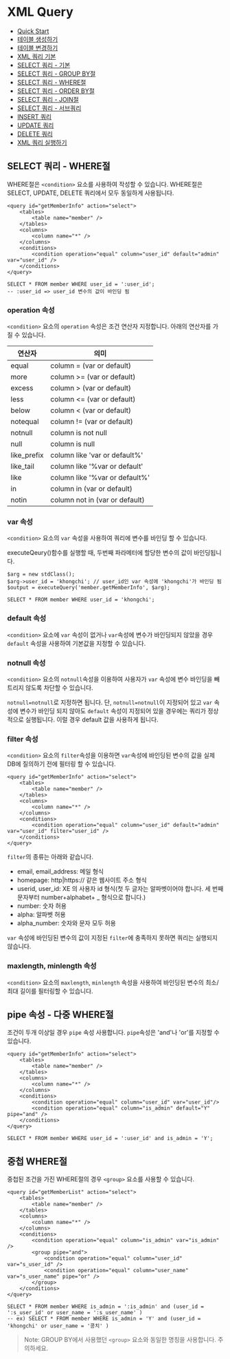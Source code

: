 # XML Query

<!-- index start -->

- [Quick Start](/XML_Query)
- [테이블 생성하기](/XML_Query/01_create_schema/)
- [테이블 변경하기](/XML_Query/02_alter_schema/)
- [XML 쿼리 기본](/XML_Query/03_xml_query/)
- [SELECT 쿼리 - 기본](/XML_Query/04_select_query_basic/)
- [SELECT 쿼리 - GROUP BY절](/XML_Query/05_select_query_with_groupby/)
- [SELECT 쿼리 - WHERE절](/XML_Query/06_select_query_with_where/)
- [SELECT 쿼리 - ORDER BY절](/XML_Query/07_select_query_with_navigation/)
- [SELECT 쿼리 - JOIN절](/XML_Query/08_select_query_with_join/)
- [SELECT 쿼리 - 서브쿼리](/XML_Query/09_select_query_with_subquery/)
- [INSERT 쿼리](/XML_Query/10_insert_query/)
- [UPDATE 쿼리](/XML_Query/11_update_query/)
- [DELETE 쿼리](/XML_Query/12_delete_query/)
- [XML 쿼리 실행하기](/XML_Query/13_execute_query/)

<!-- index end -->

## SELECT 쿼리 - WHERE절

WHERE절은 `<condition>` 요소를 사용하여 작성할 수 있습니다. WHERE절은 SELECT, UPDATE, DELETE 쿼리에서 모두 동일하게 사용됩니다.

```
<query id="getMemberInfo" action="select">
    <tables>
        <table name="member" />
    </tables>
    <columns>
        <column name="*" />
    </columns>
    <conditions>
        <condition operation="equal" column="user_id" default="admin" var="user_id" />
    </conditions>
</query>
```

```
SELECT * FROM member WHERE user_id = ':user_id'; 
-- :user_id => user_id 변수의 값이 바인딩 됨
```

### operation 속성

`<condition>` 요소의 `operation` 속성은 조건 연산자 지정합니다. 아래의 연산자를 가질 수 있습니다.

연산자 | 의미
-----|----
equal | column = (var or default)
more | column >= (var or default)
excess | column > (var or default)
less | column <= (var or default)
below | column < (var or default)
notequal | column != (var or default)
notnull | column is not null
null | column is null
like_prefix | column like 'var or default%'
like_tail | column like '%var or default'
like | column like '%var or default%'
in | column in (var or default)
notin | column not in (var or default) 


### var 속성

`<condition>` 요소의 `var` 속성을 사용하여 쿼리에 변수를 바인딩 할 수 있습니다.

executeQeury()함수를 실행할 때, 두번째 파라메터에 할당한 변수의 값이 바인딩됩니다.

```
$arg = new stdClass();
$arg->user_id = 'khongchi'; // user_id인 var 속성에 'khongchi'가 바인딩 됨
$output = executeQuery('member.getMemberInfo', $arg);
```

```
SELECT * FROM member WHERE user_id = 'khongchi';
```


### default 속성

`<condition>` 요소에 `var` 속성이 없거나 `var`속성에 변수가 바인딩되지 않았을 경우 `default` 속성을 사용하여 기본값을 지정할 수 있습니다.


### notnull 속성

`<condition>` 요소의 `notnull`속성을 이용하여 사용자가 `var` 속성에 변수 바인딩을 빼트리지 않도록 차단할 수 있습니다.

`notnull=notnull`로 지정하면 됩니다. 단, `notnull=notnull`이 지정되어 있고 `var` 속성에 변수가 바인딩 되지 않아도 `default` 속성이 지정되어 있을 경우에는 쿼리가 정상적으로 실행됩니다. 이럴 경우 default 값을 사용하게 됩니다.


### filter 속성

`<condition>` 요소의 `filter`속성을 이용하면 `var`속성에 바인딩된 변수의 값을 실제 DB에 질의하기 전에 필터링 할 수 있습니다.

```
<query id="getMemberInfo" action="select">
    <tables>
        <table name="member" />
    </tables>
    <columns>
        <column name="*" />
    </columns>
    <conditions>
        <condition operation="equal" column="user_id" default="admin" var="user_id" filter="user_id" />
    </conditions>
</query>
```

`filter`의 종류는 아래와 같습니다.

* email, email_address: 메일 형식
* homepage: http|https:// 같은 웹사이트 주소 형식
* userid, user_id: XE 의 사용자 id 형식(첫 두 글자는 알파벳이어야 합니다. 세 번째 문자부터 number+alphabet+ _ 형식으로 합니다.)
* number: 숫자 허용
* alpha: 알파벳 허용
* alpha_number: 숫자와 문자 모두 허용

`var` 속성에 바인딩된 변수의 값이 지정된 `filter`에 충족하지 못하면 쿼리는 실행되지 않습니다.

### maxlength, minlength 속성

`<condition>` 요소의 `maxlength`, `minlength` 속성을 사용하여 바인딩된 변수의 최소/최대 길이를 필터링할 수 있습니다.





## pipe 속성 - 다중 WHERE절

조건이 두개 이상일 경우 `pipe` 속성 사용합니다. `pipe`속성은 'and'나 'or'를 지정할 수 있습니다.

```
<query id="getMemberInfo" action="select">
    <tables>
        <table name="member" />
    </tables>
    <columns>
        <column name="*" />
    </columns>
    <conditions>
        <condition operation="equal" column="user_id" var="user_id"/>
        <condition operation="equal" column="is_admin" default="Y" pipe="and" />
    </conditions>
</query>
```

```
SELECT * FROM member WHERE user_id = ':user_id' and is_admin = 'Y';
```

## 중첩 WHERE절

중첩된 조건을 가진 WHERE절의 경우 `<group>` 요소를 사용할 수 있습니다.

```
<query id="getMemberList" action="select">
    <tables>
        <table name="member" />
    </tables>
    <columns>
        <column name="*" />
    </columns>
    <conditions>
        <condition operation="equal" column="is_admin" var="is_admin" />
        <group pipe="and">
            <condition operation="equal" column="user_id" var="s_user_id" />
            <condition operation="equal" column="user_name" var="s_user_name" pipe="or" />
        </group>
    </conditions>
</query>
```

```
SELECT * FROM member WHERE is_admin = ':is_admin' and (user_id = ':s_user_id' or user_name = ':s_user_name' )
-- ex) SELECT * FROM member WHERE is_admin = 'Y' and (user_id = 'khongchi' or user_name = '콩치' )
```


> Note: GROUP BY에서 사용했던 `<group>` 요소와 동일한 명칭을 사용합니다. 주의하세요.

